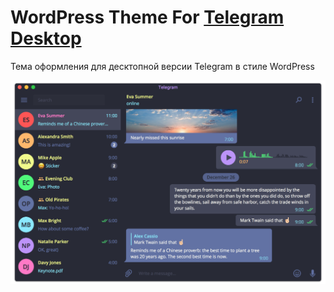 # WordPress Theme For [Telegram Desktop](https://desktop.telegram.org/)

Тема оформления для десктопной версии Telegram в стиле WordPress

![WordPress theme for Telegram Desktop](./wordpress.png)
